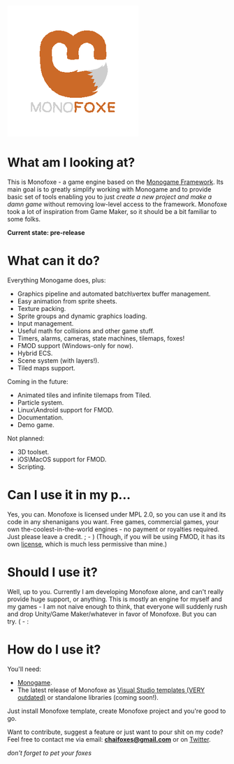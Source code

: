 ![logo](logo/logo_transparent.png)

# What am I looking at?
This is Monofoxe - a game engine based on the [Monogame Framework](http://monogame.net). 
Its main goal is to greatly simplify working with Monogame and to provide basic set of tools 
enabling you to just *create a new project and make a damn game* without removing low-level access to the framework.
Monofoxe took a lot of inspiration from Game Maker, so it should be a bit familiar to some folks.


**Current state: pre-release**


# What can it do?

Everything Monogame does, plus:

* Graphics pipeline and automated batch\vertex buffer management.
* Easy animation from sprite sheets.
* Texture packing.
* Sprite groups and dynamic graphics loading.
* Input management.
* Useful math for collisions and other game stuff.
* Timers, alarms, cameras, state machines, tilemaps, foxes!
* FMOD support (Windows-only for now).
* Hybrid ECS.
* Scene system (with layers!).
* Tiled maps support.


Coming in the future:

* Animated tiles and infinite tilemaps from Tiled.
* Particle system.
* Linux\Android support for FMOD.
* Documentation.
* Demo game.


Not planned:

* 3D toolset.
* iOS\MacOS support for FMOD.
* Scripting.

# Can I use it in my p...

Yes, you can. Monofoxe is licensed under MPL 2.0, so you can use it and its code in any shenanigans you want. Free games, commercial games, your own the-coolest-in-the-world engines - no payment or royalties required. Just please leave a credit. ; - )
(Though, if you will be using FMOD, it has its own [license](https://fmod.com/licensing#faq), which is much less permissive than mine.)

# Should I use it?

Well, up to you. Currently I am developing Monofoxe alone, and can't really provide huge support, or anything. This is mostly an engine for myself and my games - I am not naive enough to think, that everyone will suddenly rush and drop Unity/Game Maker/whatever in favor of Monofoxe. But you can try. ( - :

# How do I use it?

You'll need:

* [Monogame](http://monogame.net).
* The latest release of Monofoxe as [Visual Studio templates (VERY outdated)](https://bitbucket.org/gnFur/monofoxe/downloads/MonofoxeDesktopGL.zip) or standalone libraries (coming soon!).


Just install Monofoxe template, create Monofoxe project and you're good to go. 


Want to contribute, suggest a feature or just want to pour shit on my code? Feel free to contact me via email: **chaifoxes@gmail.com** or on [Twitter](https://twitter.com/ChaiFoxes).



*don't forget to pet your foxes*
